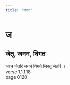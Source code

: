 ```yaml
---
title: "जनन"
---
```


# ज
## जेतृ, जनन, विगत
जश्च जेतरि जनने विगते जिस्तु जेतरि ।<BR>verse 1.1.1.18<BR>page 0120

